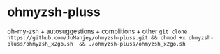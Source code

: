 # ohmyzsh-pluss
oh-my-zsh + autosuggestions + complitions + other
`git clone https://github.com/JuManjey/ohmyzsh-pluss.git && chmod +x ohmyzsh-pluss/ohmyzsh_x2go.sh  && ./ohmyzsh-pluss/ohmyzsh_x2go.sh `
